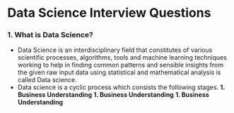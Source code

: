 # Data Science Interview Questions 

### 1. What is Data Science?
- Data Science is an interdisciplinary field that constitutes of various scientific processes, algorithms, tools and machine learning techniques working to help in finding common patterns and sensible insights from the given raw input data using statistical and mathematical analysis is called Data science.
- Data science is a cyclic process which consists the following stages.
  **1. Business Understanding**
  **1. Business Understanding**
  **1. Business Understanding**            

